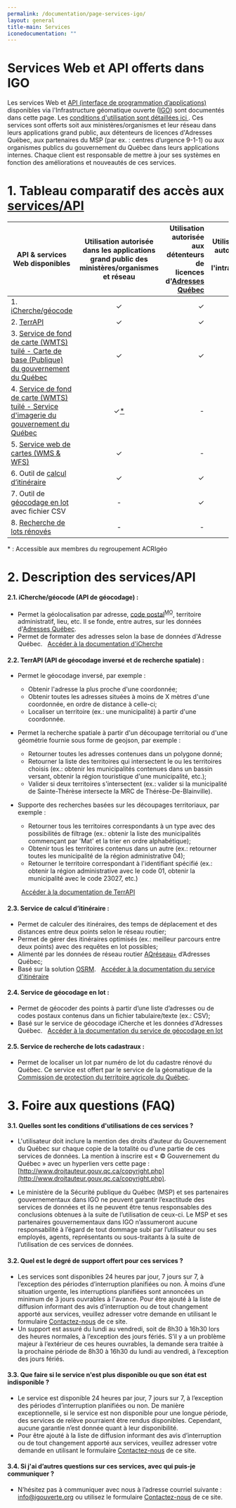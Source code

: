 ```yaml
---
permalink: /documentation/page-services-igo/
layout: general
title-main: Services
iconedocumentation: ""
---
```


# Services Web et API offerts dans IGO

Les services Web et [API (interface de programmation d’applications)](http://granddictionnaire.com/ficheOqlf.aspx?Id_Fiche=26508293) disponibles via l'Infrastructure géomatique ouverte ([IGO](http://www.igouverte.org/)) sont documentés dans cette page. Les [conditions d'utilisation sont détaillées ici ](#a-quelles-sont-les-conditions-dutilisations-de-ces-services-). Ces services sont offerts soit aux ministères/organismes et leur réseau dans leurs applications grand public, aux détenteurs de licences d'Adresses Québec, aux partenaires du MSP (par ex. : centres d’urgence 9-1-1) ou aux organismes publics du gouvernement du Québec dans leurs applications internes. Chaque client est responsable de mettre à jour ses systèmes en fonction des améliorations et nouveautés de ces services.

<a id="1"></a>
# 1. Tableau comparatif des accès aux [services/API](#2)

| **API & services Web disponibles**      | **Utilisation autorisée dans les applications grand public des ministères/organismes et réseau**| **Utilisation autorisée aux détenteurs de licences d'[Adresses Québec](http://adressesquebec.gouv.qc.ca/)**  | **Utilisation autorisée dans l'intranet-[RITM](https://www.quebec.ca/gouvernement/faire-affaire-gouvernement/services-organisations-publiques/services-de-plateformes-technologiques/communications-informatiques-et-multimedias/reseau-integre-telecommunication-multimedia-ritm)** | 
| ------------- |:-------------:| -----:|----:|
| 1. [iCherche/géocode](#2.1)|&#x2713;|&#x2713;|&#x2713;|
| 2. [TerrAPI](#2.2)|&#x2713;|&#x2713;|&#x2713;|
| 3. [Service de fond de carte (WMTS) tuilé - Carte de base (Publique) du gouvernement du Québec](http://igouverte.org/documentation/services-web-ogc-igo/#carte_publique)|&#x2713;|&#x2713;|&#x2713;|
| 4. [Service de fond de carte (WMTS) tuilé - Service d'imagerie du gouvernement du Québec](http://igouverte.org/documentation/services-web-ogc-igo/#imagerie)|&#x2713;[&#42;](#nbt)|-|&#x2713;[&#42;](#nbt)|
| 5. [Service web de cartes (WMS & WFS)](http://igouverte.org/documentation/services-web-ogc-igo/#ServicesWeb)|&#x2713;|-|&#x2713;|
| 6. Outil de [calcul d’itinéraire](#2.3)|&#x2713;|&#x2713;|&#x2713;|
| 7. Outil de [géocodage en lot](#2.4) avec fichier CSV|-|&#x2713;|&#x2713;|
| 8. [Recherche de lots rénovés](#2.5)|- |- |&#x2713;|



<a name="nbt">&#42;</a> : Accessible aux membres du regroupement ACRIgéo

<a id="2"></a>
# 2. Description des services/API

<a id="2.1"></a>
#### 2.1. iCherche/géocode (API de géocodage) :
+ Permet la géolocalisation par adresse,  [code postal](https://www.canadapost.ca)<sup><abbr title="marque officielle">MO</abbr></sup>, territoire administratif, lieu, etc. Il se fonde, entre autres, sur les données d'[Adresses Québec](http://adressesquebec.gouv.qc.ca/).
+ Permet de formater des adresses selon la base de données d'Adresse Québec.
   &nbsp;
  [Accéder à la documentation d'iCherche](https://geoegl.msp.gouv.qc.ca/apis/icherche/docs)

<a id="2.2"></a>
#### 2.2. TerrAPI (API de géocodage inversé et de recherche spatiale) :
+ Permet le géocodage inversé, par exemple :
  + Obtenir l'adresse la plus proche d'une coordonnée;
  + Obtenir toutes les adresses situées à moins de X mètres d'une coordonnée, en ordre de distance à celle-ci;
  + Localiser un territoire (ex.: une municipalité) à partir d'une coordonnée.
+ Permet la recherche spatiale à partir d'un découpage territorial ou d'une géométrie fournie sous forme de geojson, par exemple :
  + Retourner toutes les adresses contenues dans un polygone donné;
  + Retourner la liste des territoires qui intersectent le ou les territoires choisis (ex.: obtenir les municipalités contenues dans un bassin versant, obtenir la région touristique d'une municipalité, etc.);
  + Valider si deux territoires s'intersectent (ex.: valider si la municipalité de Sainte-Thérèse intersecte la MRC de Thérèse-De-Blainville).
+ Supporte des recherches basées sur les découpages territoriaux, par exemple : 
  + Retourner tous les territoires correspondants à un type avec des possibilités de filtrage (ex.: obtenir la liste des municipalités commençant par 'Mat' et la trier en ordre alphabétique);
  + Obtenir tous les territoires contenus dans un autre (ex.: retourner toutes les municipalité de la région administrative 04);
  + Retourner le territoire correspondant à l'identifiant spécifié (ex.: obtenir la région administrative avec le code 01, obtenir la municipalité avec le code 23027, etc.)

  &nbsp;
  [Accéder à la documentation de TerrAPI](https://geoegl.msp.gouv.qc.ca/apis/terrAPI/docs)

<a id="2.3"></a>
#### 2.3. Service de calcul d’itinéraire :
+ Permet de calculer des itinéraires, des temps de déplacement et des distances entre deux points selon le réseau routier;
+ Permet de gérer des itinéraires optimisés (ex.: meilleur parcours entre deux points) avec des requêtes en lot possibles;
+ Alimenté par les données de réseau routier [AQréseau+](https://www.donneesquebec.ca/recherche/dataset/adresses-quebec/resource/0d5df103-f856-4183-9a15-eb06fce9c8bf) d’Adresses Québec; 
+ Basé sur la solution [OSRM](http://project-osrm.org/).
&nbsp;
  [Accéder à la documentation du service d'itinéraire](http://igouverte.org/documentation/doc_itineraire/)

<a id="2.4"></a>
#### 2.4. Service de géocodage en lot :
+ Permet de  géocoder des points à partir d’une liste d’adresses ou de codes postaux contenus dans un fichier tabulaire/texte (ex.: CSV);
+ Basé sur le service de géocodage iCherche et les données d'Adresses Québec.
&nbsp;
  [Accéder à la documentation du service de géocodage en lot](https://geoegl.msp.gouv.qc.ca/apis/icherche/docs/enlot)

<a id="2.5"></a>
#### 2.5. Service de recherche de lots cadastraux :
+  Permet de localiser un lot par numéro de lot du cadastre rénové du Québec. Ce service est offert par le service de la géomatique de la [Commission de protection du territoire agricole du Québec](http://www.cptaq.gouv.qc.ca/index.php?id=378&no_cache=1).

<a id="3"></a>
# 3. Foire aux questions (FAQ)

#### **3.1. Quelles sont les conditions d'utilisations de ces services ?** 
+ L'utilisateur doit inclure la mention des droits d’auteur du Gouvernement du Québec sur chaque copie de la totalité ou d’une partie de ces services de données. La mention à inscrire est « © Gouvernement du Québec » avec un hyperlien vers cette page : [http://www.droitauteur.gouv.qc.ca/copyright.php](http://www.droitauteur.gouv.qc.ca/copyright.php).

+ Le ministère de la Sécurité publique du Québec (MSP) et ses partenaires gouvernementaux dans IGO ne peuvent garantir l’exactitude des services de données et ils ne peuvent être tenus responsables des conclusions obtenues à la suite de l’utilisation de ceux-ci. Le MSP et ses partenaires gouvernementaux dans IGO n’assumeront aucune responsabilité à l’égard de tout dommage subi par l’utilisateur ou ses employés, agents, représentants ou sous-traitants à la suite de l’utilisation de ces services de données.

#### **3.2. Quel est le degré de support offert pour ces services ?**
+ Les services sont disponibles 24 heures par jour, 7 jours sur 7, à l’exception des périodes d’interruption planifiées ou non. À moins d’une situation urgente, les interruptions planifiées sont annoncées un minimum de 3 jours ouvrables à l'avance. Pour être ajouté à la liste de diffusion informant des avis d’interruption ou de tout changement apporté aux services, veuillez adresser votre demande en utilisant le formulaire [Contactez-nous](http://igouverte.org/#footer) de ce site.
+ Un support est assuré du lundi au vendredi, soit de 8h30 à 16h30 lors des heures normales, à l’exception des jours fériés. S’il y a un problème majeur à l’extérieur de ces heures ouvrables, la demande sera traitée à la prochaine période de 8h30 à 16h30 du lundi au vendredi, à l’exception des jours fériés.

#### **3.3. Que faire si le service n'est plus disponible ou que son état est indisponible ?**
+ Le service est disponible 24 heures par jour, 7 jours sur 7, à l’exception des périodes  d’interruption planifiées ou non. De manière exceptionnelle, si le service est non disponible pour une longue période, des services de relève pourraient être rendus disponibles. Cependant, aucune garantie n’est donnée quant à leur disponibilité.
+ Pour être ajouté à la liste de diffusion informant des avis d’interruption ou de tout changement apporté aux services, veuillez adresser votre demande en utilisant le formulaire [Contactez-nous](http://igouverte.org/#footer) de ce site.


#### **3.4. Si j'ai d’autres questions sur ces services, avec qui puis-je communiquer ?** 
+ N’hésitez pas à communiquer avec nous à l’adresse courriel suivante : info@igouverte.org ou utilisez le formulaire [Contactez-nous](http://igouverte.org/#footer) de ce site.

